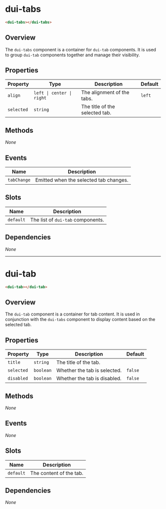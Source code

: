 # dui-tabs

```html
<dui-tabs></dui-tabs>
```

## Overview
The `dui-tabs` component is a container for `dui-tab` components. It is used to group `dui-tab` components together and manage their visibility.

## Properties
| Property    | Type                        | Description                    | Default  |
|-------------|-----------------------------|--------------------------------|----------|
| `align`     | `left \| center \| right`   | The alignment of the tabs.     | `left`   |
| `selected`  | `string`                    | The title of the selected tab. |          |

## Methods
_None_

## Events
| Name        | Description                                     |
|-------------|-------------------------------------------------|
| `tabChange` | Emitted when the selected tab changes.          |

## Slots
| Name      | Description                         |
|-----------|-------------------------------------|
| `default` | The list of `dui-tab` components.   |

## Dependencies
_None_

---

# dui-tab

```html
<dui-tab></dui-tab>
```

## Overview
The `dui-tab` component is a container for tab content. It is used in conjunction with the `dui-tabs` component to display content based on the selected tab.

## Properties
| Property   | Type      | Description                                | Default   |
|------------|-----------|--------------------------------------------|-----------|
| `title`    | `string`  | The title of the tab.                      |           |
| `selected` | `boolean` | Whether the tab is selected.               | `false`   |
| `disabled` | `boolean` | Whether the tab is disabled.               | `false`   |

## Methods
_None_

## Events
_None_

## Slots
| Name      | Description              |
|-----------|--------------------------|
| `default` | The content of the tab.  |

## Dependencies
_None_
